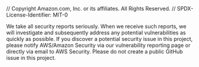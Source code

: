 // Copyright Amazon.com, Inc. or its affiliates. All Rights Reserved.
// SPDX-License-Identifier: MIT-0


We take all security reports seriously. When we receive such reports, we will investigate and subsequently address any potential vulnerabilities as quickly as possible. If you discover a potential security issue in this project, please notify AWS/Amazon Security via our vulnerability reporting page or directly via email to AWS Security. Please do not create a public GitHub issue in this project.